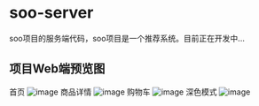# soo-server
soo项目的服务端代码，soo项目是一个推荐系统。目前正在开发中...
## 项目Web端预览图
首页
![image](https://user-images.githubusercontent.com/51166261/163099059-60b98aec-3e88-4b82-8f9b-dbd78d95157a.png)
商品详情
![image](https://user-images.githubusercontent.com/51166261/163099079-d0ae6bc5-55a2-4a3c-8980-6b8c38bdba96.png)
购物车
![image](https://user-images.githubusercontent.com/51166261/163099089-39e957b7-c511-4762-b5f0-81d07988e66c.png)
深色模式
![image](https://user-images.githubusercontent.com/51166261/163099114-6b7ef40c-9dfc-4595-a832-e7c7540567c2.png)
